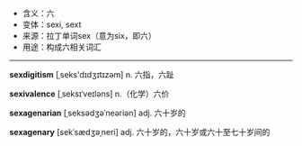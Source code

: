 - <span class="definition">含义：六</span>
- <span class="definition">变体：sexi, sext</span>
- <span class="definition">来源：拉丁单词sex（意为six，即六）</span>
- <span class="definition">用途：构成六相关词汇</span>

---

<span class="vocabulary">**sexdigitism**</span> [ˌseks'dɪdʒɪtɪzәm] n. 六指，六趾  

<span class="vocabulary">**sexivalence**</span> [ˌseksɪˈveɪləns] n.（化学）六价  

<span class="vocabulary">**sexagenarian**</span> [ˌseksədʒəˈneəriən] adj. 六十岁的

<span class="vocabulary">**sexagenary**</span> [sekˈsædʒəˌneri] adj. 六十岁的，六十岁或六十至七十岁间的
